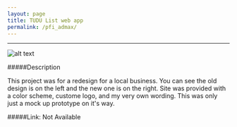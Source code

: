 ```yaml
---
layout: page
title: TUDU List web app
permalink: /pfi_admax/
---
```



---

![alt text](https://scontent-a-iad.xx.fbcdn.net/hphotos-xap1/t31.0-8/10504894_1489839624586827_5211827537433859606_o.jpg "jerusalem cover page 1")



#####Description

This project was for a redesign for a local business. You can see the old design is on the left and the new one is on the right. Site was provided with a color scheme, custome logo, and my very own wording. This was only just a mock up prototype on it's way.

#####Link: Not Available



